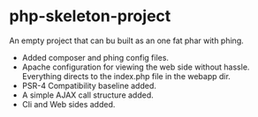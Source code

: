 # php-skeleton-project
An empty project that can bu built as an one fat phar with phing.

* Added composer and phing config files. 
* Apache configuration for viewing the web side without hassle. Everything directs to the index.php file in the webapp dir.
* PSR-4 Compatibility baseline added.
* A simple AJAX call structure added.
* Cli and Web sides added.

